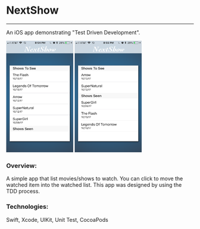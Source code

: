 # NextShow
---  

An iOS app demonstrating "Test Driven Development".

<img src="https://github.com/dschrijn/TestDrivenDevelopment/blob/master/NextShow/images/nextShow1.PNG" width="180" height="300"> <img src="https://github.com/dschrijn/TestDrivenDevelopment/blob/master/NextShow/images/nextShow2.PNG" width="180" height="300">


### Overview:

A simple app that list movies/shows to watch. You can click to move the watched item into the watched list. This app was designed by using the TDD process.

### Technologies:

Swift, Xcode, UIKit, Unit Test, CocoaPods

